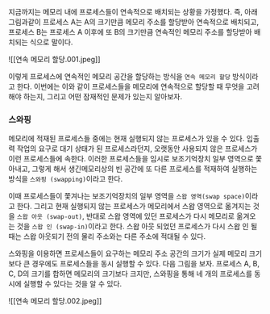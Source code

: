 지금까지는 메모리 내에 프로세스들이 연속적으로 배치되는 상황을 가정했다. 즉, 아래 그림과같이 프로세스 A는 A의 크기만큼 메모리 주소를 할당받아 연속적으로 배치되고, 프로세스 B는 프로세스 A 이후에 또 B의 크기만큼 연속적인 메모리 주소를 할당받아 배치되는 식으로 말이다.

![[연속 메모리 할당.001.jpeg]]

이렇게 프로세스에 연속적인 메모리 공간을 할당하는 방식을 `연속 메모리 할당` 방식이라고 한다. 이번에는 이와 같이 프로세스들을 메모리에 연속적으로 할당할 때 무엇을 고려해야 하는지, 그리고 어떤 잠재적인 문제가 있는지 알아보자.

### 스와핑
메모리에 적재된 프로세스들 중에는 현재 실행되지 않는 프로세스가 있을 수 있다. 입출력 작업의 요구로 대기 상태가 된 프로세스라던지, 오랫동안 사용되지 않은 프로세스가 이런 프로세스들에 속한다. 이러한 프로세스들을 임시로 보조기억장치 일부 영역으로 쫓아내고, 그렇게 해서 생긴메모리상의 빈 공간에 또 다른 프로세스를 적재하여 실행하는 방식을 `스와핑 (swapping)`이라고 한다.

이때 프로세스들이 쫓겨나는 보조기억장치의 일부 영역을 `스왑 영역(swap space)`이라고 한다. 그리고 현재 실행되지 않는 프로세스가 메모리에서 스왑 영역으로 옮겨지는 것을 `스왑 아웃 (swap-out)`, 반대로 스왑 영역에 있던 프로세스가 다시 메모리로 옮겨오는 것을 `스왑 인 (swap-in)`이라고 한다. 스왑 아웃 되었던 프로세스가 다시 스왑 인 될 때는 스왑 아웃되기 전의 물리 주소와는 다른 주소에 적대될 수 있다.

스와핑을 이용하면 프로세스들이 요구하는 메모리 주소 공간의 크기가 실제 메모리 크기보다 큰 경우에도 프로세스들을 동시 실행할 수 있다. 다음 그림을 보자. 프로세스 A, B, C, D의 크기를 합하면 메모리의 크기보다 크지만, 스와핑을 통해 네 개의 프로세스를 동시에 실행할 수 있다는 것을 알 수 있다.

![[연속 메모리 할당.002.jpeg]]

